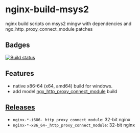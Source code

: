 # nginx-build-msys2

nginx build scripts on msys2 mingw with dependencies and ngx_http_proxy_connect_module patches

## Badges

[![Build status](https://ci.appveyor.com/api/projects/status/37id70wnp13ffux8?svg=true)](https://ci.appveyor.com/project/dyq94310/nginx-build-msys2)

## Features

* native x86-64 (x64, amd64) build for windows.
* add model [ngx_http_proxy_connect_module](https://github.com/chobits/ngx_http_proxy_connect_module) build

## [Releases](https://github.com/myfreeer/nginx-build-msys2/releases)

* `nginx-*-i686-_http_proxy_connect_module`: 32-bit nginx
* `nginx-*-x86_64-_http_proxy_connect_module`: 32-bit nginx
